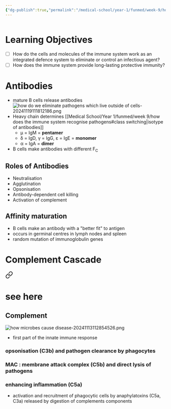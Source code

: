 ```yaml
---
{"dg-publish":true,"permalink":"/medical-school/year-1/funmed/week-9/how-do-we-eliminate-pathogens-which-live-outside-of-cells/","tags":["funmed"]}
---
```


```table-of-contents
```
# Learning Objectives
- [ ] How do the cells and molecules of the immune system work as an integrated defence system to eliminate or control an infectious agent?
- [ ] How does the immune system provide long-lasting protective immunity?

# Antibodies
- mature B cells release antibodies
![how do we eliminate pathogens which live outside of cells-20241119111812186.png](/img/user/Medical%20School/Year%201/funmed/week%209/attachments/how%20do%20we%20eliminate%20pathogens%20which%20live%20outside%20of%20cells-20241119111812186.png)
- Heavy chain determines [[Medical School/Year 1/funmed/week 9/how does the immune system recognise pathogens#class switching\|isotype of antibodies]]
	- µ = IgM = **pentamer**
	- δ = IgD, γ = IgG, ε = IgE = **monomer**
	- α = IgA = **dimer**
-  B cells make antibodies with different F<sub>C</sub> 

## Roles of Antibodies
- Neutralisation
- Agglutination
- Opsonisation
- Antibody-dependent cell killing
- Activation of complement

## Affinity maturation
- B cells make an antibody with a "better fit" to antigen
- occurs in germinal centres in lymph nodes and spleen
- random mutation of immunoglobulin genes

# Complement Cascade

<div class="transclusion internal-embed is-loaded"><a class="markdown-embed-link" href="/medical-school/year-1/funmed/week-8/how-microbes-cause-disease/#complement" aria-label="Open link"><svg xmlns="http://www.w3.org/2000/svg" width="24" height="24" viewBox="0 0 24 24" fill="none" stroke="currentColor" stroke-width="2" stroke-linecap="round" stroke-linejoin="round" class="svg-icon lucide-link"><path d="M10 13a5 5 0 0 0 7.54.54l3-3a5 5 0 0 0-7.07-7.07l-1.72 1.71"></path><path d="M14 11a5 5 0 0 0-7.54-.54l-3 3a5 5 0 0 0 7.07 7.07l1.71-1.71"></path></svg></a><div class="markdown-embed">

<div class="markdown-embed-title">

# see here

</div>


## Complement
![how microbes cause disease-20241113112854526.png](/img/user/Medical%20School/Year%201/funmed/week%208/attachments/how%20microbes%20cause%20disease-20241113112854526.png)
- first part of the innate immune response
### opsonisation (C3b) and pathogen clearance by phagocytes
### MAC : membrane attack complex (C5b) and direct lysis of pathogens
### enhancing inflammation (C5a)
- activation and recruitment of phagocytic cells by anaphylatoxins (C5a, C3a) released by digestion of complements components


</div></div>
